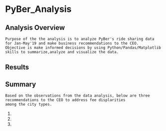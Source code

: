 # PyBer_Analysis

## Analysis Overview
    Purpose of the the analysis is to analyze PyBer's ride sharing data for Jan-May'19 and make business recommendations to the CEO.
    Objective is make informed decisions by using Python/Pandas/Matplotlib skills to summarize,analyze and visualize the data. 

## Results


## Summary
    Based on the observations from the data analysis, below are three recommendations to the CEO to address fee displarities
    among the city types.
    
   1.
   2.
   3.
